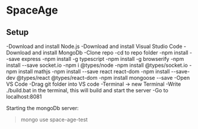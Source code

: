 # SpaceAge

## Setup

-Download and install Node.js
-Download and install Visual Studio Code
-Download and install MongoDb
-Clone repo
-cd to repo folder
-npm install --save express
-npm install -g typescript
-npm install -g browserify
-npm install --save socket.io
-npm i @types/node
-npm install @types/socket.io
-npm install mathjs
-npm install --save react react-dom
-npm install --save-dev @types/react @types/react-dom
-npm install mongoose --save
-Open VS Code
-Drag git folder into VS code
-Terminal -> new Terminal
-Write ./build.bat in the terminal, this will build and start the server
-Go to localhost:8081

Starting the mongoDb server:
>mongo
>use space-age-test
